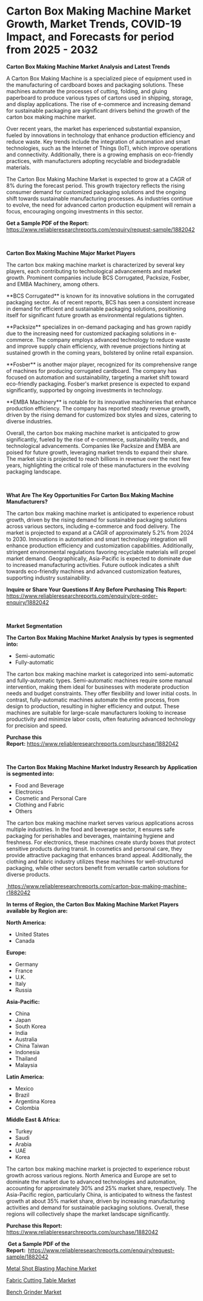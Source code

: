 <p><h1>Carton Box Making Machine Market Growth, Market Trends, COVID-19 Impact, and Forecasts for period from 2025 - 2032</h1></p><p><strong>Carton Box Making Machine Market Analysis and Latest Trends</strong></p>
<p><p>A Carton Box Making Machine is a specialized piece of equipment used in the manufacturing of cardboard boxes and packaging solutions. These machines automate the processes of cutting, folding, and gluing paperboard to produce various types of cartons used in shipping, storage, and display applications. The rise of e-commerce and increasing demand for sustainable packaging are significant drivers behind the growth of the carton box making machine market.</p><p>Over recent years, the market has experienced substantial expansion, fueled by innovations in technology that enhance production efficiency and reduce waste. Key trends include the integration of automation and smart technologies, such as the Internet of Things (IoT), which improve operations and connectivity. Additionally, there is a growing emphasis on eco-friendly practices, with manufacturers adopting recyclable and biodegradable materials.</p><p>The Carton Box Making Machine Market is expected to grow at a CAGR of 8% during the forecast period. This growth trajectory reflects the rising consumer demand for customized packaging solutions and the ongoing shift towards sustainable manufacturing processes. As industries continue to evolve, the need for advanced carton production equipment will remain a focus, encouraging ongoing investments in this sector.</p></p>
<p><strong>Get a Sample PDF of the Report:&nbsp;</strong> <a href="https://www.reliableresearchreports.com/enquiry/request-sample/1882042?utm_campaign=114&utm_medium=2&utm_source=Github&utm_content=ia&utm_term=22022025&utm_id=carton-box-making-machine">https://www.reliableresearchreports.com/enquiry/request-sample/1882042</a></p>
<p>&nbsp;</p>
<p><strong>Carton Box Making Machine Major Market Players</strong></p>
<p><p>The carton box making machine market is characterized by several key players, each contributing to technological advancements and market growth. Prominent companies include BCS Corrugated, Packsize, Fosber, and EMBA Machinery, among others.</p><p>**BCS Corrugated** is known for its innovative solutions in the corrugated packaging sector. As of recent reports, BCS has seen a consistent increase in demand for efficient and sustainable packaging solutions, positioning itself for significant future growth as environmental regulations tighten.</p><p>**Packsize** specializes in on-demand packaging and has grown rapidly due to the increasing need for customized packaging solutions in e-commerce. The company employs advanced technology to reduce waste and improve supply chain efficiency, with revenue projections hinting at sustained growth in the coming years, bolstered by online retail expansion.</p><p>**Fosber** is another major player, recognized for its comprehensive range of machines for producing corrugated cardboard. The company has focused on automation and sustainability, targeting a market shift toward eco-friendly packaging. Fosber's market presence is expected to expand significantly, supported by ongoing investments in technology.</p><p>**EMBA Machinery** is notable for its innovative machineries that enhance production efficiency. The company has reported steady revenue growth, driven by the rising demand for customized box styles and sizes, catering to diverse industries.</p><p>Overall, the carton box making machine market is anticipated to grow significantly, fueled by the rise of e-commerce, sustainability trends, and technological advancements. Companies like Packsize and EMBA are poised for future growth, leveraging market trends to expand their share. The market size is projected to reach billions in revenue over the next few years, highlighting the critical role of these manufacturers in the evolving packaging landscape.</p></p>
<p>&nbsp;</p>
<p><strong>What Are The Key Opportunities For Carton Box Making Machine Manufacturers?</strong></p>
<p><p>The carton box making machine market is anticipated to experience robust growth, driven by the rising demand for sustainable packaging solutions across various sectors, including e-commerce and food delivery. The market is projected to expand at a CAGR of approximately 5.2% from 2024 to 2030. Innovations in automation and smart technology integration will enhance production efficiency and customization capabilities. Additionally, stringent environmental regulations favoring recyclable materials will propel market demand. Geographically, Asia-Pacific is expected to dominate due to increased manufacturing activities. Future outlook indicates a shift towards eco-friendly machines and advanced customization features, supporting industry sustainability.</p></p>
<p><strong>Inquire or Share Your Questions If Any Before Purchasing This Report:</strong> <a href="https://www.reliableresearchreports.com/enquiry/pre-order-enquiry/1882042?utm_campaign=114&utm_medium=2&utm_source=Github&utm_content=ia&utm_term=22022025&utm_id=carton-box-making-machine">https://www.reliableresearchreports.com/enquiry/pre-order-enquiry/1882042</a></p>
<p>&nbsp;</p>
<p><strong>Market Segmentation</strong></p>
<p><strong>The Carton Box Making Machine Market Analysis by types is segmented into:</strong></p>
<p><ul><li>Semi-automatic</li><li>Fully-automatic</li></ul></p>
<p><p>The carton box making machine market is categorized into semi-automatic and fully-automatic types. Semi-automatic machines require some manual intervention, making them ideal for businesses with moderate production needs and budget constraints. They offer flexibility and lower initial costs. In contrast, fully-automatic machines automate the entire process, from design to production, resulting in higher efficiency and output. These machines are suitable for large-scale manufacturers looking to increase productivity and minimize labor costs, often featuring advanced technology for precision and speed.</p></p>
<p><strong>Purchase this Report:&nbsp;</strong><a href="https://www.reliableresearchreports.com/purchase/1882042?utm_campaign=114&utm_medium=2&utm_source=Github&utm_content=ia&utm_term=22022025&utm_id=carton-box-making-machine">https://www.reliableresearchreports.com/purchase/1882042</a></p>
<p>&nbsp;</p>
<p><strong>The Carton Box Making Machine Market Industry Research by Application is segmented into:</strong></p>
<p><ul><li>Food and Beverage</li><li>Electronics</li><li>Cosmetic and Personal Care</li><li>Clothing and Fabric</li><li>Others</li></ul></p>
<p><p>The carton box making machine market serves various applications across multiple industries. In the food and beverage sector, it ensures safe packaging for perishables and beverages, maintaining hygiene and freshness. For electronics, these machines create sturdy boxes that protect sensitive products during transit. In cosmetics and personal care, they provide attractive packaging that enhances brand appeal. Additionally, the clothing and fabric industry utilizes these machines for well-structured packaging, while other sectors benefit from versatile carton solutions for diverse products.</p></p>
<p><a href="https://www.reliableresearchreports.com/carton-box-making-machine-r1882042?utm_campaign=114&utm_medium=2&utm_source=Github&utm_content=ia&utm_term=22022025&utm_id=carton-box-making-machine">&nbsp;https://www.reliableresearchreports.com/carton-box-making-machine-r1882042</a></p>
<p><strong>In terms of Region, the Carton Box Making Machine Market Players available by Region are:</strong></p>
<p>
    <p> <strong> North America: </strong>
        <ul>
            <li>United States</li>
            <li>Canada</li>
        </ul>
        </p> 
    <p> <strong> Europe: </strong>
        <ul>
            <li>Germany</li>
            <li>France</li>
            <li>U.K.</li>
            <li>Italy</li>
            <li>Russia</li>
        </ul>
        </p> 
    <p> <strong> Asia-Pacific: </strong>
        <ul>
            <li>China</li>
            <li>Japan</li>
            <li>South Korea</li>
            <li>India</li>
            <li>Australia</li>
            <li>China Taiwan</li>
            <li>Indonesia</li>
            <li>Thailand</li>
            <li>Malaysia</li>
        </ul>
        </p> 
    <p> <strong> Latin America: </strong>
        <ul>
            <li>Mexico</li>
            <li>Brazil</li>
            <li>Argentina Korea</li>
            <li>Colombia</li>
        </ul>
        </p> 
    <p> <strong> Middle East & Africa: </strong>
        <ul>
            <li>Turkey</li>
            <li>Saudi</li>
            <li>Arabia</li>
            <li>UAE</li>
            <li>Korea</li>
        </ul>
    </p>
    </p>
<p><p>The carton box making machine market is projected to experience robust growth across various regions. North America and Europe are set to dominate the market due to advanced technologies and automation, accounting for approximately 30% and 25% market share, respectively. The Asia-Pacific region, particularly China, is anticipated to witness the fastest growth at about 35% market share, driven by increasing manufacturing activities and demand for sustainable packaging solutions. Overall, these regions will collectively shape the market landscape significantly.</p></p>
<p><strong>Purchase this Report: </strong><a href="https://www.reliableresearchreports.com/purchase/1882042?utm_campaign=114&utm_medium=2&utm_source=Github&utm_content=ia&utm_term=22022025&utm_id=carton-box-making-machine">https://www.reliableresearchreports.com/purchase/1882042</a></p>
<p>&nbsp;<strong>Get a Sample PDF of the Report:&nbsp;&nbsp;</strong><a href="https://www.reliableresearchreports.com/enquiry/request-sample/1882042?utm_campaign=114&utm_medium=2&utm_source=Github&utm_content=ia&utm_term=22022025&utm_id=carton-box-making-machine">https://www.reliableresearchreports.com/enquiry/request-sample/1882042</a></p>
<p><strong></strong></p>
<p><p><a href="https://github.com/hamremunazm4/Market-Research-Report-List-1/blob/main/metal-shot-blasting-machine-market.md?utm_campaign=114&utm_medium=2&utm_source=Github&utm_content=ia&utm_term=22022025&utm_id=carton-box-making-machine">Metal Shot Blasting Machine Market</a></p><p><a href="https://github.com/boccalyver5k/Market-Research-Report-List-1/blob/main/fabric-cutting-table-market.md?utm_campaign=114&utm_medium=2&utm_source=Github&utm_content=ia&utm_term=22022025&utm_id=carton-box-making-machine">Fabric Cutting Table Market</a></p><p><a href="https://github.com/chadytoungu4/Market-Research-Report-List-1/blob/main/bench-grinder-market.md?utm_campaign=114&utm_medium=2&utm_source=Github&utm_content=ia&utm_term=22022025&utm_id=carton-box-making-machine">Bench Grinder Market</a></p></p>